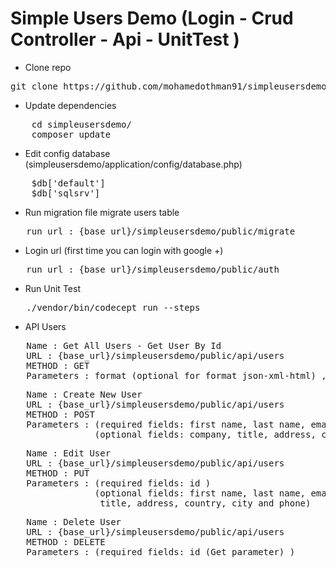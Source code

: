 # Simple Users Demo (Login - Crud Controller - Api - UnitTest )

- Clone repo 
<pre>
git clone https://github.com/mohamedothman91/simpleusersdemo.git
</pre>
- Update dependencies
<pre>
    cd simpleusersdemo/
    composer update
</pre>
- Edit config database (simpleusersdemo/application/config/database.php)
<pre>
    $db['default']
    $db['sqlsrv']
</pre>
- Run migration file migrate users table 
<pre>
   run url : {base_url}/simpleusersdemo/public/migrate
</pre>
- Login url (first time you can login with google +)
<pre>
   run url : {base_url}/simpleusersdemo/public/auth
</pre>
- Run Unit Test
<pre>
   ./vendor/bin/codecept run --steps
</pre>
- API Users
<pre>
   Name : Get All Users - Get User By Id
   URL : {base_url}/simpleusersdemo/public/api/users
   METHOD : GET
   Parameters : format (optional for format json-xml-html) , id (optional for filter user by id)
</pre>
<pre>
   Name : Create New User
   URL : {base_url}/simpleusersdemo/public/api/users
   METHOD : POST
   Parameters : (required fields: first name, last name, email and passowrd)
                (optional fields: company, title, address, country, city and phone)
</pre>
<pre>
   Name : Edit User
   URL : {base_url}/simpleusersdemo/public/api/users
   METHOD : PUT
   Parameters : (required fields: id )
                (optional fields: first name, last name, email and passowrd , company,
                 title, address, country, city and phone)
</pre>
<pre>
   Name : Delete User
   URL : {base_url}/simpleusersdemo/public/api/users
   METHOD : DELETE
   Parameters : (required fields: id (Get parameter) )
</pre>